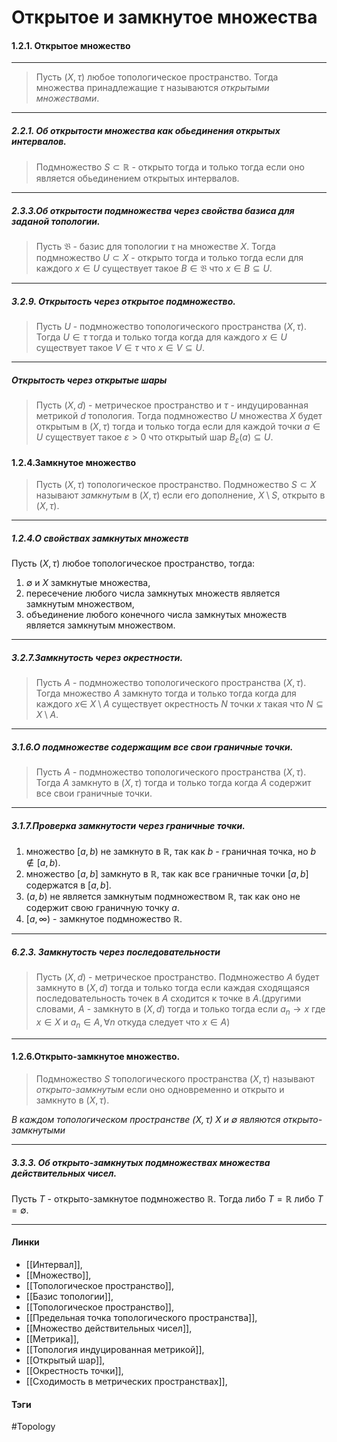 # Открытое и замкнутое множества
#### 1.2.1. Открытое множество
***
>Пусть $(X,\tau)$ любое топологическое пространство. Тогда множества принадлежащие $\tau$ называются *открытыми множествами*.
***
##### 2.2.1. Об открытости множества как обьединения открытых интервалов.
>Подмножество $S\subset\mathbb{R}$ - открыто тогда и только тогда если оно является обьединением открытых интервалов.
***
##### 2.3.3.Об открытости подмножества через свойства базиса для заданой топологии.
>Пусть $\mathfrak{B}$ - базис для топологии $\tau$ на множестве $X$. Тогда подмножество $U\subset X$ - открыто тогда и только тогда если для каждого $x\in U$ существует такое $B\in\mathfrak{B}$ что $x\in B\subseteq U$.
***
##### 3.2.9. Открытость через открытое подмножество.
>Пусть $U$ - подмножество топологического пространства $(X,\tau)$. Тогда $U\in\tau$ тогда и только тогда когда для каждого $x\in U$ существует такое $V\in\tau$ что $x\in V\subseteq U$.
***
##### Открытость через открытые шары
>Пусть $(X,d)$ - метрическое пространство и $\tau$ - индуцированная метрикой $d$ топология. Тогда подмножество $U$ множества $X$ будет открытым в $(X,\tau)$ тогда и только тогда если для каждой точки $a\in U$ существует такое $\varepsilon>0$ что открытый шар $B_{\varepsilon}(a)\subseteq U$.


#### 1.2.4.Замкнутое множество
>Пусть $(X,\tau)$ топологическое пространство. Подмножество $S \subset X$ называют *замкнутым* в $(X,\tau)$ если его дополнение, $X\setminus S$, открыто в $(X,\tau)$.
***
##### 1.2.4.О свойствах замкнутых множеств
Пусть $(X,\tau)$ любое топологическое пространство, тогда:
1. $\emptyset$ и $X$ замкнутые множества,
2. пересечение любого числа замкнутых множеств является замкнутым множеством,
3. объединение любого конечного числа замкнутых множеств является замкнутым множеством.
***
##### 3.2.7.Замкнутость через окрестности.
>Пусть $A$ - подмножество топологического пространства $(X,\tau)$. Тогда множество $A$ замкнуто тогда и только тогда когда для каждого $x\in\ X\setminus A$ существует окрестность $N$ точки $x$ такая что $N\subseteq X\setminus A$. 
***
##### 3.1.6.О подмножестве содержащим все свои граничные точки.
>Пусть $A$ - подмножество топологического пространства $(X,\tau)$. Тогда $A$ замкнуто в $(X,\tau)$ тогда и только тогда когда $A$ содержит все свои граничные точки.
***
##### 3.1.7.Проверка замкнутости через граничные точки.
1. множество $[a,b)$ не замкнуто в $\mathbb{R}$, так как $b$ - граничная точка, но $b\notin[a,b)$.
2. множество $[a,b]$ замкнуто в $\mathbb{R}$, так как все граничные точки $[a,b]$ содержатся в $[a,b]$.
3. $(a,b)$ не является замкнутым подмножеством $\mathbb{R}$, так как оно не содержит свою граничную точку $a$.
4. $[a,\infty)$ - замкнутое подмножество $\mathbb{R}$.

***
##### 6.2.3. Замкнутость через последовательности
>Пусть $(X,d)$ - метрическое пространство. Подмножество $A$ будет замкнуто в $(X,d)$ тогда и только тогда если каждая сходящаяся последовательность точек в $A$ сходится к точке в $A$.(другими словами, $A$ - замкнуто в $(X,d)$ тогда и только тогда если $a_{n}\to x$ где $x\in X$ и $a_{n}\in A,\forall n$ откуда следует что $x\in A$) 
***
#### 1.2.6.Открыто-замкнутое множество.
>Подмножество $S$ топологического пространства $(X,\tau)$ называют *открыто-замкнутым* если оно одновременно и открыто и замкнуто в $(X,\tau)$.

*В каждом топологическом пространстве $(X,\tau)$ $X$ и $\emptyset$ являются открыто-замкнутыми*
***
##### 3.3.3. Об открыто-замкнутых подмножествах множества действительных чисел.
Пусть $T$ - открыто-замкнутое подмножество $\mathbb{R}$. Тогда либо $T=\mathbb{R}$ либо $T=\emptyset$.
***
#### Линки 
- [[Интервал]],
- [[Множество]],
- [[Топологическое пространство]],
- [[Базис топологии]],
- [[Топологическое пространство]],
- [[Предельная точка топологического пространства]],
- [[Множество действительных чисел]],
- [[Метрика]],
- [[Топология индуцированная метрикой]],
- [[Открытый шар]],
- [[Окрестность точки]],
- [[Сходимость в метрических пространствах]],
#### Тэги 
 #Topology